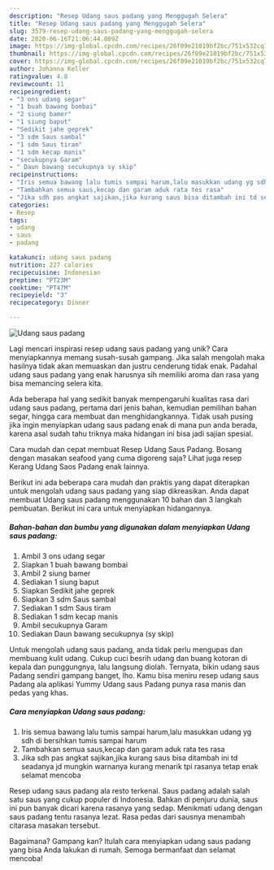 ```yaml
---
description: "Resep Udang saus padang yang Menggugah Selera"
title: "Resep Udang saus padang yang Menggugah Selera"
slug: 3579-resep-udang-saus-padang-yang-menggugah-selera
date: 2020-06-16T21:06:44.009Z
image: https://img-global.cpcdn.com/recipes/26f09e21019bf2bc/751x532cq70/udang-saus-padang-foto-resep-utama.jpg
thumbnail: https://img-global.cpcdn.com/recipes/26f09e21019bf2bc/751x532cq70/udang-saus-padang-foto-resep-utama.jpg
cover: https://img-global.cpcdn.com/recipes/26f09e21019bf2bc/751x532cq70/udang-saus-padang-foto-resep-utama.jpg
author: Johanna Keller
ratingvalue: 4.8
reviewcount: 11
recipeingredient:
- "3 ons udang segar"
- "1 buah bawang bombai"
- "2 siung bamer"
- "1 siung baput"
- "Sedikit jahe geprek"
- "3 sdm Saus sambal"
- "1 sdm Saus tiram"
- "1 sdm kecap manis"
- "secukupnya Garam"
- " Daun bawang secukupnya sy skip"
recipeinstructions:
- "Iris semua bawang lalu tumis sampai harum,lalu masukkan udang yg sdh di bersihkan tumis sampai harum"
- "Tambahkan semua saus,kecap dan garam aduk rata tes rasa"
- "Jika sdh pas angkat sajikan,jika kurang saus bisa ditambah ini td seadanya jd mungkin warnanya kurang menarik tpi rasanya tetap enak selamat mencoba"
categories:
- Resep
tags:
- udang
- saus
- padang

katakunci: udang saus padang 
nutrition: 227 calories
recipecuisine: Indonesian
preptime: "PT23M"
cooktime: "PT47M"
recipeyield: "3"
recipecategory: Dinner

---
```



![Udang saus padang](https://img-global.cpcdn.com/recipes/26f09e21019bf2bc/751x532cq70/udang-saus-padang-foto-resep-utama.jpg)

Lagi mencari inspirasi resep udang saus padang yang unik? Cara menyiapkannya memang susah-susah gampang. Jika salah mengolah maka hasilnya tidak akan memuaskan dan justru cenderung tidak enak. Padahal udang saus padang yang enak harusnya sih memiliki aroma dan rasa yang bisa memancing selera kita.

Ada beberapa hal yang sedikit banyak mempengaruhi kualitas rasa dari udang saus padang, pertama dari jenis bahan, kemudian pemilihan bahan segar, hingga cara membuat dan menghidangkannya. Tidak usah pusing jika ingin menyiapkan udang saus padang enak di mana pun anda berada, karena asal sudah tahu triknya maka hidangan ini bisa jadi sajian spesial.

Cara mudah dan cepat membuat Resep Udang Saus Padang. Bosang dengan masakan seafood yang cuma digoreng saja? Lihat juga resep Kerang Udang Saos Padang enak lainnya.


Berikut ini ada beberapa cara mudah dan praktis yang dapat diterapkan untuk mengolah udang saus padang yang siap dikreasikan. Anda dapat membuat Udang saus padang menggunakan 10 bahan dan 3 langkah pembuatan. Berikut ini cara untuk menyiapkan hidangannya.

<!--inarticleads1-->

##### Bahan-bahan dan bumbu yang digunakan dalam menyiapkan Udang saus padang:

1. Ambil 3 ons udang segar
1. Siapkan 1 buah bawang bombai
1. Ambil 2 siung bamer
1. Sediakan 1 siung baput
1. Siapkan Sedikit jahe geprek
1. Siapkan 3 sdm Saus sambal
1. Sediakan 1 sdm Saus tiram
1. Sediakan 1 sdm kecap manis
1. Ambil secukupnya Garam
1. Sediakan  Daun bawang secukupnya (sy skip)


Untuk mengolah udang saus padang, anda tidak perlu mengupas dan membuang kulit udang. Cukup cuci besrih udang dan buang kotoran di kepala dan punggungnya, lalu langsung diolah. Ternyata, bikin udang saus Padang sendiri gampang banget, lho. Kamu bisa meniru resep udang saus Padang ala aplikasi Yummy Udang saus Padang punya rasa manis dan pedas yang khas. 

<!--inarticleads2-->

##### Cara menyiapkan Udang saus padang:

1. Iris semua bawang lalu tumis sampai harum,lalu masukkan udang yg sdh di bersihkan tumis sampai harum
1. Tambahkan semua saus,kecap dan garam aduk rata tes rasa
1. Jika sdh pas angkat sajikan,jika kurang saus bisa ditambah ini td seadanya jd mungkin warnanya kurang menarik tpi rasanya tetap enak selamat mencoba


Resep udang saus padang ala resto terkenal. Saus padang adalah salah satu saus yang cukup populer di Indonesia. Bahkan di penjuru dunia, saus ini pun banyak dicari karena rasanya yang sedap. Menikmati udang dengan saus padang tentu rasanya lezat. Rasa pedas dari sausnya menambah citarasa masakan tersebut. 

Bagaimana? Gampang kan? Itulah cara menyiapkan udang saus padang yang bisa Anda lakukan di rumah. Semoga bermanfaat dan selamat mencoba!
